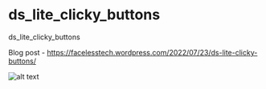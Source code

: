 # ds_lite_clicky_buttons
ds_lite_clicky_buttons

Blog post - https://facelesstech.wordpress.com/2022/07/23/ds-lite-clicky-buttons/

![alt text](https://github.com/facelesstech/ds_lite_usb_c_port/blob/main/PXL_20220701_142012562.MP.jpg?raw=true)

